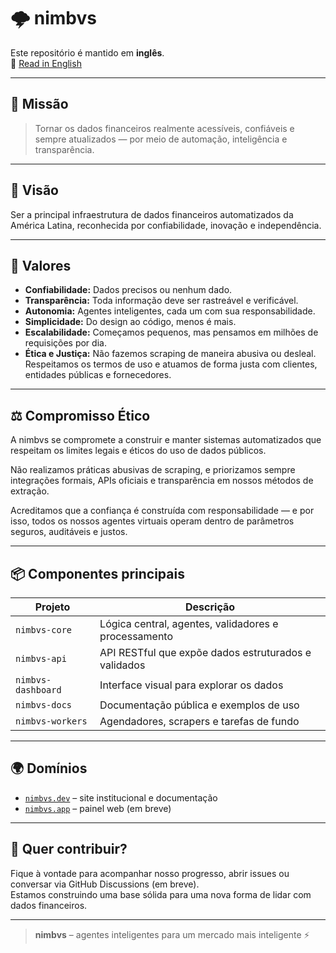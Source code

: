 # 🌩️ nimbvs

Este repositório é mantido em **inglês**.  
📄 [Read in English](./README.md)

---

## 🧭 Missão

> Tornar os dados financeiros realmente acessíveis, confiáveis e sempre atualizados — por meio de automação, inteligência e transparência.

---

## 🔭 Visão

Ser a principal infraestrutura de dados financeiros automatizados da América Latina, reconhecida por confiabilidade, inovação e independência.

---

## 💎 Valores

- **Confiabilidade:** Dados precisos ou nenhum dado.
- **Transparência:** Toda informação deve ser rastreável e verificável.
- **Autonomia:** Agentes inteligentes, cada um com sua responsabilidade.
- **Simplicidade:** Do design ao código, menos é mais.
- **Escalabilidade:** Começamos pequenos, mas pensamos em milhões de requisições por dia.
- **Ética e Justiça:** Não fazemos scraping de maneira abusiva ou desleal. Respeitamos os termos de uso e atuamos de forma justa com clientes, entidades públicas e fornecedores.

---

## ⚖️ Compromisso Ético

A nimbvs se compromete a construir e manter sistemas automatizados que respeitam os limites legais e éticos do uso de dados públicos.

Não realizamos práticas abusivas de scraping, e priorizamos sempre integrações formais, APIs oficiais e transparência em nossos métodos de extração.

Acreditamos que a confiança é construída com responsabilidade — e por isso, todos os nossos agentes virtuais operam dentro de parâmetros seguros, auditáveis e justos.

---

## 📦 Componentes principais

| Projeto | Descrição |
|---------|-----------|
| `nimbvs-core` | Lógica central, agentes, validadores e processamento |
| `nimbvs-api` | API RESTful que expõe dados estruturados e validados |
| `nimbvs-dashboard` | Interface visual para explorar os dados |
| `nimbvs-docs` | Documentação pública e exemplos de uso |
| `nimbvs-workers` | Agendadores, scrapers e tarefas de fundo |

---

## 🌍 Domínios

- [`nimbvs.dev`](https://nimbvs.dev) – site institucional e documentação
- [`nimbvs.app`](https://nimbvs.app) – painel web (em breve)

---

## 🤝 Quer contribuir?

Fique à vontade para acompanhar nosso progresso, abrir issues ou conversar via GitHub Discussions (em breve).  
Estamos construindo uma base sólida para uma nova forma de lidar com dados financeiros.

---

> **nimbvs** – agentes inteligentes para um mercado mais inteligente ⚡
